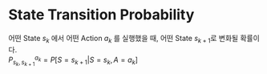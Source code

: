 # State Transition Probability
어떤 State $`s_k`$ 에서 어떤 Action $`a_k`$ 를 실행했을 때, 어떤 State $`s_{k+1}`$로 변화될 확률이다.  
$`P^{a_k}_{s_{k}, s_{k+1}} = P[S=s_{k+1}|S=s_{k}, A=a_{k}]`$
